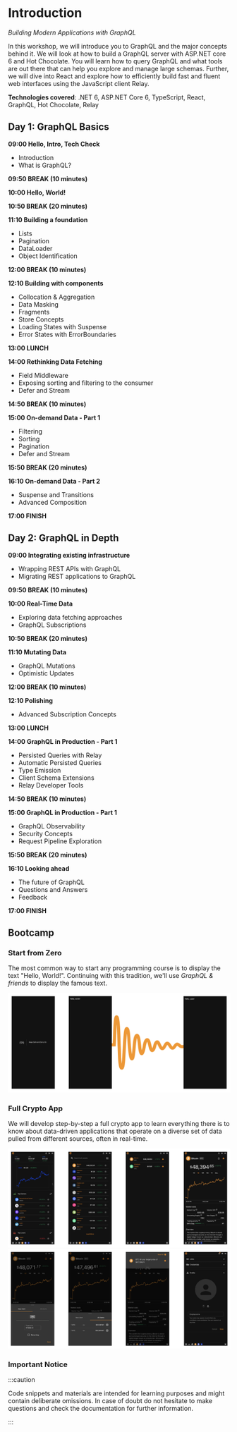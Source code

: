 # Introduction

_Building Modern Applications with GraphQL_

In this workshop, we will introduce you to GraphQL and the major concepts behind it. We will look at how to build a GraphQL server with ASP.NET core 6 and Hot Chocolate. You will learn how to query GraphQL and what tools are out there that can help you explore and manage large schemas. Further, we will dive into React and explore how to efficiently build fast and fluent web interfaces using the JavaScript client Relay.

**Technologies covered**: .NET 6, ASP.NET Core 6, TypeScript, React, GraphQL, Hot Chocolate, Relay

## Day 1: GraphQL Basics

**09:00 Hello, Intro, Tech Check**

- Introduction
- What is GraphQL?

**09:50 BREAK (10 minutes)**

**10:00 Hello, World!**

**10:50 BREAK (20 minutes)**

**11:10 Building a foundation**

- Lists
- Pagination
- DataLoader
- Object Identification

**12:00 BREAK (10 minutes)**

**12:10 Building with components**

- Collocation & Aggregation
- Data Masking
- Fragments
- Store Concepts
- Loading States with Suspense
- Error States with ErrorBoundaries

**13:00 LUNCH**

**14:00 Rethinking Data Fetching**

- Field Middleware
- Exposing sorting and filtering to the consumer
- Defer and Stream

**14:50 BREAK (10 minutes)**

**15:00 On-demand Data - Part 1**

- Filtering
- Sorting
- Pagination
- Defer and Stream

**15:50 BREAK (20 minutes)**

**16:10 On-demand Data - Part 2**

- Suspense and Transitions
- Advanced Composition

**17:00 FINISH**

## Day 2: GraphQL in Depth

**09:00 Integrating existing infrastructure**

- Wrapping REST APIs with GraphQL
- Migrating REST applications to GraphQL

**09:50 BREAK (10 minutes)**

**10:00 Real-Time Data**

- Exploring data fetching approaches
- GraphQL Subscriptions

**10:50 BREAK (20 minutes)**

**11:10 Mutating Data**

- GraphQL Mutations
- Optimistic Updates

**12:00 BREAK (10 minutes)**

**12:10 Polishing**

- Advanced Subscription Concepts

**13:00 LUNCH**

**14:00 GraphQL in Production - Part 1**

- Persisted Queries with Relay
- Automatic Persisted Queries
- Type Emission
- Client Schema Extensions
- Relay Developer Tools

**14:50 BREAK (10 minutes)**

**15:00 GraphQL in Production - Part 1**

- GraphQL Observability
- Security Concepts
- Request Pipeline Exploration

**15:50 BREAK (20 minutes)**

**16:10 Looking ahead**

- The future of GraphQL
- Questions and Answers
- Feedback

**17:00 FINISH**

## Bootcamp

### Start from Zero

The most common way to start any programming course is to display the text "Hello, World!". Continuing with this tradition, we'll use _GraphQL & friends_ to display the famous text.

![Start from Zero](images/bootcamp1.png)

### Full Crypto App

We will develop step-by-step a full crypto app to learn everything there is to know about data-driven applications that operate on a diverse set of data pulled from different sources, often in real-time.

![Full Crypto App](images/bootcamp2.png)
![Full Crypto App](images/bootcamp3.png)

### Important Notice

:::caution

Code snippets and materials are intended for learning purposes and might contain deliberate omissions. In case of doubt do not hesitate to make questions and check the documentation for further information.

:::
